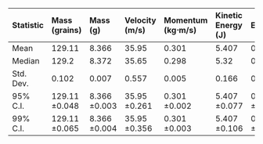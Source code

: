 | Statistic   | Mass (grains)   | Mass (g)     | Velocity (m/s)   | Momentum (kg⋅m/s)   | Kinetic Energy (J)   | Efficiency   |
|:------------|:----------------|:-------------|:-----------------|:--------------------|:---------------------|:-------------|
| Mean        | 129.11          | 8.366        | 35.95            | 0.301               | 5.407                | 0.859        |
| Median      | 129.2           | 8.372        | 35.65            | 0.298               | 5.32                 | 0.844        |
| Std. Dev.   | 0.102           | 0.007        | 0.557            | 0.005               | 0.166                | 0.027        |
| 95% C.I.    | 129.11 ±0.048   | 8.366 ±0.003 | 35.95 ±0.261     | 0.301 ±0.002        | 5.407 ±0.077         | 0.859 ±0.013 |
| 99% C.I.    | 129.11 ±0.065   | 8.366 ±0.004 | 35.95 ±0.356     | 0.301 ±0.003        | 5.407 ±0.106         | 0.859 ±0.017 |